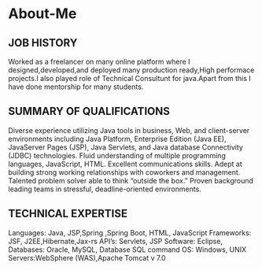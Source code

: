 # About-Me

JOB HISTORY
------------
Worked as a freelancer on many online platform where I designed,developed,and deployed many production ready,High performace projects.I also played role of Technical Consultunt for java.Apart from this I have done mentorship for many students.

SUMMARY OF QUALIFICATIONS
-------------------------
Diverse experience utilizing Java tools in business, Web, and client-server environments including Java Platform, Enterprise Edition (Java EE), JavaServer Pages (JSP), Java Servlets, and Java database Connectivity (JDBC) technologies.
Fluid understanding of multiple programming languages, JavaScript, HTML.
Excellent communications skills. Adept at building strong working relationships with coworkers and management.
Talented problem solver able to think “outside the box.”
Proven background leading teams in stressful, deadline-oriented environments.


TECHNICAL EXPERTISE
--------------------
Languages:	Java, JSP,Spring ,Spring Boot, HTML, JavaScript
Frameworks:	JSF, J2EE,Hibernate,Jax-rs
API’s:	Servlets, JSP
Software:	Eclipse, 
Databases: Oracle, MySQL, Database SQL command
OS:	Windows, UNIX
Servers:WebSphere (WAS),Apache Tomcat v 7.0

